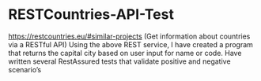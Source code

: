 # RESTCountries-API-Test

https://restcountries.eu/#similar-projects (Get information about countries via a RESTful API)
Using the above REST service, I have created a program that returns the capital city based on user input for name or code.
Have written several RestAssured tests that validate positive and negative scenario’s
